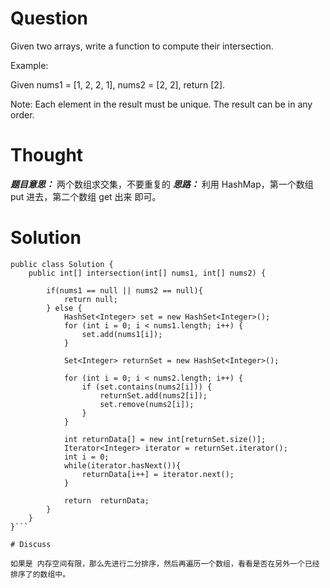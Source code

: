 # Question

Given two arrays, write a function to compute their intersection.

Example:

Given nums1 = [1, 2, 2, 1], nums2 = [2, 2], return [2].

Note:
Each element in the result must be unique.
The result can be in any order.
# Thought

***题目意思：*** 两个数组求交集，不要重复的
***思路：*** 利用 HashMap，第一个数组 put 进去，第二个数组 get 出来 即可。

# Solution

```
public class Solution {
    public int[] intersection(int[] nums1, int[] nums2) {
        
        if(nums1 == null || nums2 == null){
            return null;
        } else {
            HashSet<Integer> set = new HashSet<Integer>();
            for (int i = 0; i < nums1.length; i++) {
                set.add(nums1[i]);
            }
    
            Set<Integer> returnSet = new HashSet<Integer>();
    
            for (int i = 0; i < nums2.length; i++) {
                if (set.contains(nums2[i])) {
                    returnSet.add(nums2[i]);
                    set.remove(nums2[i]);
                }
            }
    
            int returnData[] = new int[returnSet.size()];
            Iterator<Integer> iterator = returnSet.iterator();
            int i = 0;
            while(iterator.hasNext()){
                returnData[i++] = iterator.next();
            }
    
            return  returnData;
        }
    }
}```

# Discuss

如果是 内存空间有限，那么先进行二分排序，然后再遍历一个数组，看看是否在另外一个已经排序了的数组中。



